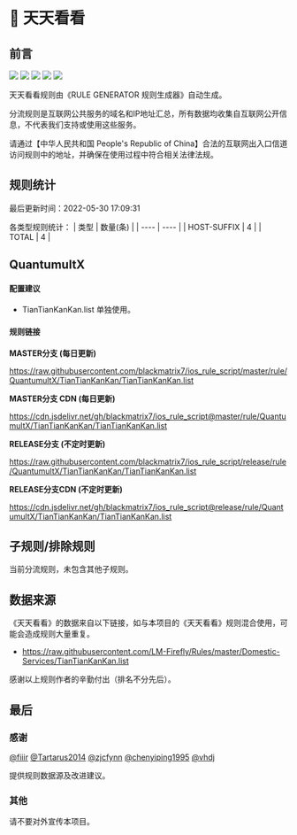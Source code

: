 # 🧸 天天看看

## 前言

![](https://shields.io/badge/-移除重复规则-ff69b4) ![](https://shields.io/badge/-DOMAIN与DOMAIN--SUFFIX合并-green) ![](https://shields.io/badge/-DOMAIN--SUFFIX间合并-critical) ![](https://shields.io/badge/-DOMAIN--SUFFIX与DOMAIN--KEYWORD合并-blue) ![](https://shields.io/badge/-IP--CIDR(6)合并-blueviolet) 

天天看看规则由《RULE GENERATOR 规则生成器》自动生成。

分流规则是互联网公共服务的域名和IP地址汇总，所有数据均收集自互联网公开信息，不代表我们支持或使用这些服务。

请通过【中华人民共和国 People's Republic of China】合法的互联网出入口信道访问规则中的地址，并确保在使用过程中符合相关法律法规。

## 规则统计

最后更新时间：2022-05-30 17:09:31

各类型规则统计：
| 类型 | 数量(条)  | 
| ---- | ----  |
| HOST-SUFFIX | 4  | 
| TOTAL | 4  | 


## QuantumultX 

#### 配置建议
- TianTianKanKan.list 单独使用。

#### 规则链接
**MASTER分支 (每日更新)**

https://raw.githubusercontent.com/blackmatrix7/ios_rule_script/master/rule/QuantumultX/TianTianKanKan/TianTianKanKan.list

**MASTER分支 CDN (每日更新)**

https://cdn.jsdelivr.net/gh/blackmatrix7/ios_rule_script@master/rule/QuantumultX/TianTianKanKan/TianTianKanKan.list

**RELEASE分支 (不定时更新)**

https://raw.githubusercontent.com/blackmatrix7/ios_rule_script/release/rule/QuantumultX/TianTianKanKan/TianTianKanKan.list

**RELEASE分支CDN (不定时更新)**

https://cdn.jsdelivr.net/gh/blackmatrix7/ios_rule_script@release/rule/QuantumultX/TianTianKanKan/TianTianKanKan.list

## 子规则/排除规则


当前分流规则，未包含其他子规则。

## 数据来源

《天天看看》的数据来自以下链接，如与本项目的《天天看看》规则混合使用，可能会造成规则大量重复。

- https://raw.githubusercontent.com/LM-Firefly/Rules/master/Domestic-Services/TianTianKanKan.list


感谢以上规则作者的辛勤付出（排名不分先后）。

## 最后

### 感谢

[@fiiir](https://github.com/fiiir) [@Tartarus2014](https://github.com/Tartarus2014) [@zjcfynn](https://github.com/zjcfynn) [@chenyiping1995](https://github.com/chenyiping1995) [@vhdj](https://github.com/vhdj)

提供规则数据源及改进建议。

### 其他

请不要对外宣传本项目。